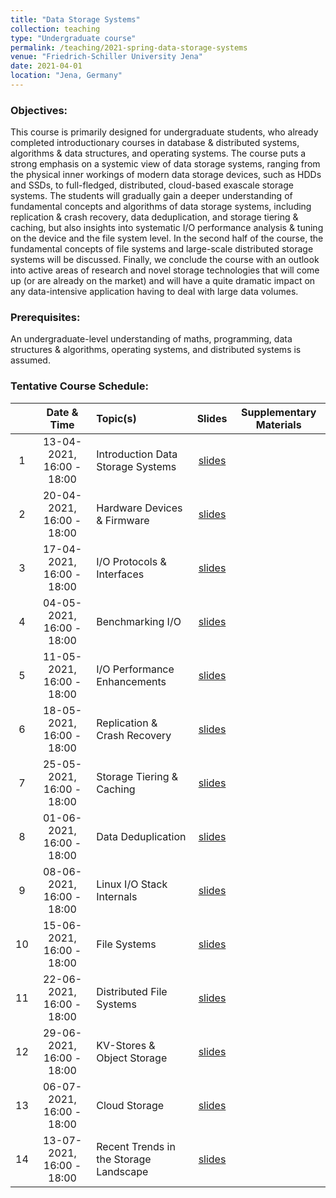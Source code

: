```yaml
---
title: "Data Storage Systems"
collection: teaching
type: "Undergraduate course"
permalink: /teaching/2021-spring-data-storage-systems
venue: "Friedrich-Schiller University Jena"
date: 2021-04-01
location: "Jena, Germany"
---
```



### Objectives:
This course is primarily designed for undergraduate students, who already completed introductionary courses in database & distributed systems, algorithms & data structures, and operating systems. The course puts a strong emphasis on a systemic view of data storage systems, ranging from the physical inner workings of modern data storage devices, such as HDDs and SSDs, to full-fledged, distributed, cloud-based exascale storage systems. The students will gradually gain a deeper understanding of fundamental concepts and algorithms of data storage systems, including replication & crash recovery, data deduplication, and storage tiering & caching, but also insights into systematic I/O performance analysis & tuning on the device and the file system level. In the second half of the course, the fundamental concepts of file systems and large-scale distributed storage systems will be discussed. Finally, we conclude the course with an outlook into active areas of research and novel storage technologies that will come up (or are already on the market) and will have a quite dramatic impact on any data-intensive application having to deal with large data volumes.

### Prerequisites:
An undergraduate-level understanding of maths, programming, data structures & algorithms, operating systems, and distributed systems is assumed. 

### Tentative Course Schedule:

| | Date & Time | Topic(s)  | Slides | Supplementary Materials |
|:---: | :---: | :---|:---:|:---:|
|1| 13-04-2021, 16:00 - 18:00 |Introduction Data Storage Systems|[slides](https://marcusparadies.github.io/teaching/2021-spring-data-storage-systems)||
|2| 20-04-2021, 16:00 - 18:00 |Hardware Devices & Firmware|[slides](https://marcusparadies.github.io/teaching/2021-spring-data-storage-systems)||
|3| 17-04-2021, 16:00 - 18:00 |I/O Protocols & Interfaces|[slides](https://marcusparadies.github.io/teaching/2021-spring-data-storage-systems)||
|4| 04-05-2021, 16:00 - 18:00 |Benchmarking I/O|[slides](https://marcusparadies.github.io/teaching/2021-spring-data-storage-systems)||
|5| 11-05-2021, 16:00 - 18:00 |I/O Performance Enhancements|[slides](https://marcusparadies.github.io/teaching/2021-spring-data-storage-systems)||
|6| 18-05-2021, 16:00 - 18:00 |Replication & Crash Recovery|[slides](https://marcusparadies.github.io/teaching/2021-spring-data-storage-systems)||
|7| 25-05-2021, 16:00 - 18:00 |Storage Tiering & Caching|[slides](https://marcusparadies.github.io/teaching/2021-spring-data-storage-systems)||
|8| 01-06-2021, 16:00 - 18:00 |Data Deduplication|[slides](https://marcusparadies.github.io/teaching/2021-spring-data-storage-systems)||
|9| 08-06-2021, 16:00 - 18:00 |Linux I/O Stack Internals|[slides](https://marcusparadies.github.io/teaching/2021-spring-data-storage-systems)||
|10| 15-06-2021, 16:00 - 18:00 |File Systems|[slides](https://marcusparadies.github.io/teaching/2021-spring-data-storage-systems)||
|11| 22-06-2021, 16:00 - 18:00 |Distributed File Systems|[slides](https://marcusparadies.github.io/teaching/2021-spring-data-storage-systems)||
|12| 29-06-2021, 16:00 - 18:00 |KV-Stores & Object Storage|[slides](https://marcusparadies.github.io/teaching/2021-spring-data-storage-systems)||
|13| 06-07-2021, 16:00 - 18:00 |Cloud Storage|[slides](https://marcusparadies.github.io/teaching/2021-spring-data-storage-systems)||
|14| 13-07-2021, 16:00 - 18:00 |Recent Trends in the Storage Landscape|[slides](https://marcusparadies.github.io/teaching/2021-spring-data-storage-systems)||

